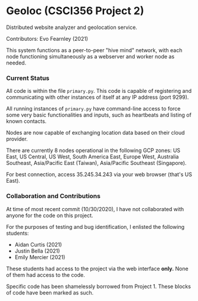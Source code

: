 # Geoloc (CSCI356 Project 2)

Distributed website analyzer and geolocation service.

Contributors: Evo Fearnley (2021)

This system functions as a peer-to-peer "hive mind" network, with each node functioning simultaneously as a webserver
and worker node as needed. 

### Current Status

All code is within the file `primary.py`. This code is capable of registering and communicating with other instances
of itself at any IP address (port 9299). 

All running instances of `primary.py` have command-line access to force some very basic functionalities and inputs,
such as heartbeats and listing of known contacts.

Nodes are now capable of exchanging location data based on their cloud provider.

There are currently 8 nodes operational in the following GCP zones: US East, US Central, US West, South America East,
Europe West, Australia Southeast, Asia/Pacific East (Taiwan), Asia/Pacific Southeast (Singapore).

For best connection, access 35.245.34.243 via your web browser (that's US East).

### Collaboration and Contributions

At time of most recent commit (10/30/2020), I have not collaborated with anyone for the code on this project.

For the purposes of testing and bug identification, I enlisted the following students:
* Aidan Curtis (2021)
* Justin Bella (2021)
* Emily Mercier (2021)

These students had access to the project via the web interface **only.** None of them had access to the code.

Specific code has been shamelessly borrowed from Project 1. These blocks of code have been marked as such.

